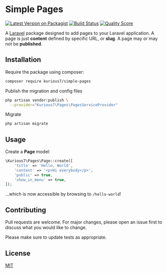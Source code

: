 # Simple Pages

[![Latest Version on Packagist](https://img.shields.io/packagist/v/kurious7/simple-pages.svg?style=flat-square)](https://packagist.org/packages/kurious7/simple-pages)
[![Build Status](https://img.shields.io/travis/com/kurious7/simple-pages/master.svg?style=flat-square)](https://travis-ci.com/kurious7/simple-pages)
[![Quality Score](https://img.shields.io/scrutinizer/quality/g/kurious7/simple-pages.svg?style=flat-square)](https://scrutinizer-ci.com/g/kurious7/simple-pages)

A [Laravel](http://laravel.com/docs/master) package designed to add pages to your Laravel application.  A page is just
**content** defined by specific URL, or **slug**.  A page may or may not be **published**.

## Installation

Require the package using composer:

```bash
composer require kurious7/simple-pages
```

Publish the migration and config files 
```bash
php artisan vendor:publish \
  --provider="Kurious7\Pages\PagesServiceProvider" 
``` 

Migrate
```bash
php artisan migrate 
``` 

## Usage

Create a **Page** model:

```php
\Kurious7\Pages\Page::create([
    'title' => 'Hello, World',
    'content' => '<p>Hi everybody</p>',
    'public' => true,
    'show_in_menu' => true,
]);
```

...which is now accessible by browsing to `/hello-world`!

## Contributing
Pull requests are welcome. For major changes, please open an issue first to discuss what you would like to change.

Please make sure to update tests as appropriate.

## License
[MIT](https://choosealicense.com/licenses/mit/)



